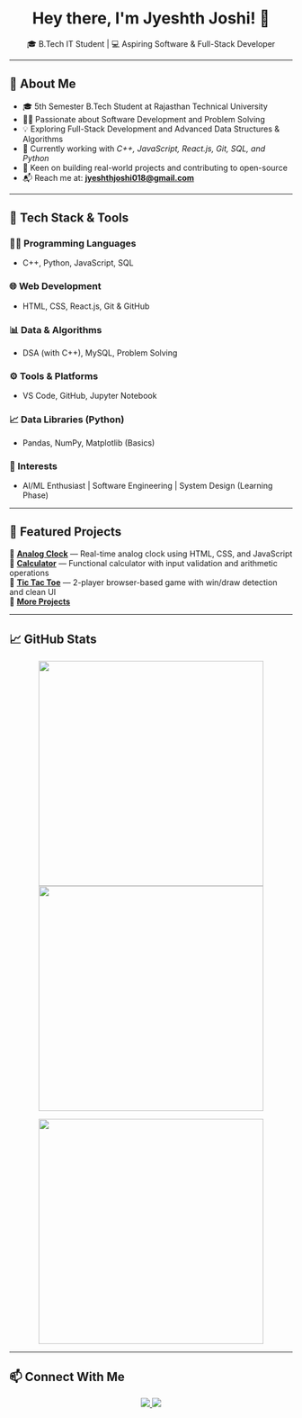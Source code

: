 <h1 align="center">Hey there, I'm Jyeshth Joshi! 👋</h1>
<p align="center">
  🎓 B.Tech IT Student | 💻 Aspiring Software & Full-Stack Developer
</p>

---

## 🚀 About Me

- 🎓 5th Semester B.Tech Student at Rajasthan Technical University  
- 👨‍💻 Passionate about Software Development and Problem Solving  
- 💡 Exploring Full-Stack Development and Advanced Data Structures & Algorithms  
- 🔧 Currently working with *C++, JavaScript, React.js, Git, SQL, and Python*  
- 🎯 Keen on building real-world projects and contributing to open-source  
- 📬 Reach me at: **jyeshthjoshi018@gmail.com**

---

## 🧠 Tech Stack & Tools

### 👨‍💻 Programming Languages
- C++, Python, JavaScript, SQL

### 🌐 Web Development
- HTML, CSS, React.js, Git & GitHub

### 📊 Data & Algorithms
- DSA (with C++), MySQL, Problem Solving

### ⚙ Tools & Platforms
- VS Code, GitHub, Jupyter Notebook

### 📈 Data Libraries (Python)
- Pandas, NumPy, Matplotlib (Basics)

### 🤖 Interests
- AI/ML Enthusiast | Software Engineering | System Design (Learning Phase)

---

## 📂 Featured Projects

🔹 **[Analog Clock](https://github.com/jyeshth1/ANALOG-CLOCK)** — Real-time analog clock using HTML, CSS, and JavaScript  
🔹 **[Calculator](https://github.com/jyeshth1/CALCULATOR)** — Functional calculator with input validation and arithmetic operations  
🔹 **[Tic Tac Toe](https://github.com/jyeshth1/TicTacToe)** — 2-player browser-based game with win/draw detection and clean UI  
🔹 **[More Projects](https://github.com/jyeshth1?tab=repositories)**

---

## 📈 GitHub Stats

<p align="center">
  <img src="https://github-readme-stats.vercel.app/api?username=jyeshth1&show_icons=true&theme=radical" width="400px" />
  <img src="https://github-readme-streak-stats.herokuapp.com/?user=jyeshth1&theme=radical" width="400px" />
</p>

<p align="center">
  <img src="https://github-readme-stats.vercel.app/api/top-langs/?username=jyeshth1&layout=compact&theme=radical" width="400px" />
</p>

---

## 📫 Connect With Me

<p align="center">
  <a href="https://www.linkedin.com/in/jyeshth-joshi-aa0914290/">
    <img src="https://img.shields.io/badge/LinkedIn-blue?style=for-the-badge&logo=linkedin">
  </a>
  <a href="mailto:jyeshthjoshi018@gmail.com">
    <img src="https://img.shields.io/badge/Email-red?style=for-the-badge&logo=gmail">
  </a>
</p>
